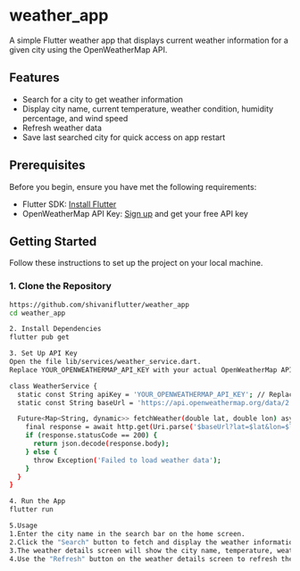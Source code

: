 # weather_app
A simple Flutter weather app that displays current weather information for a given city using the OpenWeatherMap API.

## Features

- Search for a city to get weather information
- Display city name, current temperature, weather condition, humidity percentage, and wind speed
- Refresh weather data
- Save last searched city for quick access on app restart

## Prerequisites

Before you begin, ensure you have met the following requirements:

- Flutter SDK: [Install Flutter](https://flutter.dev/docs/get-started/install)
- OpenWeatherMap API Key: [Sign up](https://openweathermap.org/api) and get your free API key

## Getting Started

Follow these instructions to set up the project on your local machine.

### 1. Clone the Repository

```sh
https://github.com/shivaniflutter/weather_app
cd weather_app

2. Install Dependencies
flutter pub get

3. Set Up API Key
Open the file lib/services/weather_service.dart.
Replace YOUR_OPENWEATHERMAP_API_KEY with your actual OpenWeatherMap API key.

class WeatherService {
  static const String apiKey = 'YOUR_OPENWEATHERMAP_API_KEY'; // Replace with your OpenWeatherMap API key
  static const String baseUrl = 'https://api.openweathermap.org/data/2.5/weather';

  Future<Map<String, dynamic>> fetchWeather(double lat, double lon) async {
    final response = await http.get(Uri.parse('$baseUrl?lat=$lat&lon=$lon&appid=$apiKey&units=metric'));
    if (response.statusCode == 200) {
      return json.decode(response.body);
    } else {
      throw Exception('Failed to load weather data');
    }
  }
}

4. Run the App
flutter run

5.Usage
1.Enter the city name in the search bar on the home screen.
2.Click the "Search" button to fetch and display the weather information.
3.The weather details screen will show the city name, temperature, weather condition, humidity, and wind speed.
4.Use the "Refresh" button on the weather details screen to refresh the weather data.




